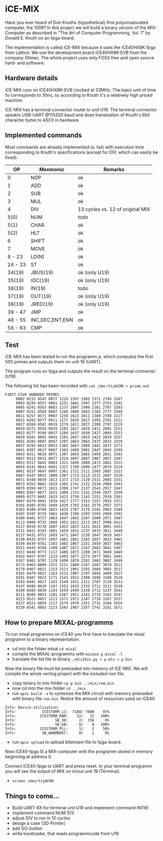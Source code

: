 # iCE-MIX

Have you ever heard of Don Knuths (hypothetical) first polyunsaturated computer, the 1009? In this project we will build a binary version of the MIX-Computer as described in "The Art of Computer Programming, Vol. 1" by Donald E. Knuth on an fpga-board.

The implementation is called iCE-MIX because it uses the iCE40HX8K fpga from Lattice. We use the development board iCE40HX8K-EVB from the company Olimex. The whole project uses only FOSS free and open source hard- and software.

## Hardware details
iCE-MIX runs on iCE40HX8K-EVB clocked at 33MHz. The basic unit of time 1u corresponds to 30ns, so according to Knuth it's a relatively high priced machine.

iCE-MIX has a terminal connector routet to unit U19. The terminal connector speakts USB-UART @115200 baud and does transloation of Knuth's 6bit character bytes to ASCII in hardware. 

## Implemented commands

Most commands are already implemented (s. list) with execution time corresponding to Knuth's specifications (except for DIV, which can easily be fixed).

| OP  | Menmonic | Remarks |
| -   | -   | -  |
| 0   | NOP | ok |
| 1   | ADD | ok | 
| 2   | SUB | ok | 
| 3   | MUL | ok | 
| 4   | DIV | 13 cycles vs. 12 of original MIX | 
| 5(0)   | NUM | todo | 
| 5(1)   | CHAR | ok | 
| 5(2)  | HLT | ok | 
| 6   | SHIFT | ok | 
| 7   | MOVE | ok | 
| 8 - 23   | LD(N) | ok | 
| 24 - 33  | ST | ok | 
| 34(19)   | JBUS(19) | ok (only U19) | 
| 35(19)   | IOC(19) | ok (only U19) | 
| 36(19)   | IN(19) | todo | 
| 37(19)   | OUT(19) | ok (only U19) | 
| 38(19)   | JRED(19) | ok (only U19) | 
| 39 - 47   | JMP | ok | 
| 48 - 55   | INC,DEC,ENT,ENN | ok | 
| 56 - 63  | CMP | ok | 

## Test

iCE-MIX has been tested to run the programm p, which computes the first 500 primes and outputs them on unit 19 (UART).

The program runs on fpga and outputs the result on the terminal connector (U19).

The following list has been recorded with `cat /dec/ttyACM0 > prime.out`

```
FIRST FIVE HUNDRED PRIMES                                                 
     0002 0233 0547 0877 1229 1597 1993 2371 2749 3187                    
     0003 0239 0557 0881 1231 1601 1997 2377 2753 3191                    
     0005 0241 0563 0883 1237 1607 1999 2381 2767 3203                    
     0007 0251 0569 0887 1249 1609 2003 2383 2777 3209                    
     0011 0257 0571 0907 1259 1613 2011 2389 2789 3217                    
     0013 0263 0577 0911 1277 1619 2017 2393 2791 3221                    
     0017 0269 0587 0919 1279 1621 2027 2399 2797 3229                    
     0019 0271 0593 0929 1283 1627 2029 2411 2801 3251                    
     0023 0277 0599 0937 1289 1637 2039 2417 2803 3253                    
     0029 0281 0601 0941 1291 1657 2053 2423 2819 3257                    
     0031 0283 0607 0947 1297 1663 2063 2437 2833 3259                    
     0037 0293 0613 0953 1301 1667 2069 2441 2837 3271                    
     0041 0307 0617 0967 1303 1669 2081 2447 2843 3299                    
     0043 0311 0619 0971 1307 1693 2083 2459 2851 3301                    
     0047 0313 0631 0977 1319 1697 2087 2467 2857 3307                    
     0053 0317 0641 0983 1321 1699 2089 2473 2861 3313                    
     0059 0331 0643 0991 1327 1709 2099 2477 2879 3319                    
     0061 0337 0647 0997 1361 1721 2111 2503 2887 3323                    
     0067 0347 0653 1009 1367 1723 2113 2521 2897 3329                    
     0071 0349 0659 1013 1373 1733 2129 2531 2903 3331                    
     0073 0353 0661 1019 1381 1741 2131 2539 2909 3343                    
     0079 0359 0673 1021 1399 1747 2137 2543 2917 3347                    
     0083 0367 0677 1031 1409 1753 2141 2549 2927 3359                    
     0089 0373 0683 1033 1423 1759 2143 2551 2939 3361                    
     0097 0379 0691 1039 1427 1777 2153 2557 2953 3371                    
     0101 0383 0701 1049 1429 1783 2161 2579 2957 3373                    
     0103 0389 0709 1051 1433 1787 2179 2591 2963 3389                    
     0107 0397 0719 1061 1439 1789 2203 2593 2969 3391                    
     0109 0401 0727 1063 1447 1801 2207 2609 2971 3407                    
     0113 0409 0733 1069 1451 1811 2213 2617 2999 3413                    
     0127 0419 0739 1087 1453 1823 2221 2621 3001 3433                    
     0131 0421 0743 1091 1459 1831 2237 2633 3011 3449                    
     0137 0431 0751 1093 1471 1847 2239 2647 3019 3457                    
     0139 0433 0757 1097 1481 1861 2243 2657 3023 3461                    
     0149 0439 0761 1103 1483 1867 2251 2659 3037 3463                    
     0151 0443 0769 1109 1487 1871 2267 2663 3041 3467                    
     0157 0449 0773 1117 1489 1873 2269 2671 3049 3469                    
     0163 0457 0787 1123 1493 1877 2273 2677 3061 3491                    
     0167 0461 0797 1129 1499 1879 2281 2683 3067 3499                    
     0173 0463 0809 1151 1511 1889 2287 2687 3079 3511                    
     0179 0467 0811 1153 1523 1901 2293 2689 3083 3517                    
     0181 0479 0821 1163 1531 1907 2297 2693 3089 3527                    
     0191 0487 0823 1171 1543 1913 2309 2699 3109 3529                    
     0193 0491 0827 1181 1549 1931 2311 2707 3119 3533                    
     0197 0499 0829 1187 1553 1933 2333 2711 3121 3539                    
     0199 0503 0839 1193 1559 1949 2339 2713 3137 3541                    
     0211 0509 0853 1201 1567 1951 2341 2719 3163 3547                    
     0223 0521 0857 1213 1571 1973 2347 2729 3167 3557                    
     0227 0523 0859 1217 1579 1979 2351 2731 3169 3559                    
     0229 0541 0863 1223 1583 1987 2357 2741 3181 3571                    
```


## How to prepare MIXAL-programms
To run mixal programms on iCE40 you first have to translate the mixal programm to a binary representation:
* cd into the folder mixal `cd mixal`
* compile the MIXAL-programms with `mixasm p.mixal -l`
* translate the list file to binary `./mls2bin.py < p.mls > p.bin`

Now the binary file must be preloaded into memory of iCE-MIX. We will compile the whole verilog project with the included rom file.

* copy binary to mix-folder `cp p.bin ../mix/rom.bin`
* now cd into the mix-folder `cd ../mix`
* run `apio build -v` to syntesize the MIX circuit with memory preloaded with binary file `rom.bin`. Notice the amount of resources used on iCE40:

```
Info: Device utilisation:
Info: 	         ICESTORM_LC:  7188/ 7680    93%
Info: 	        ICESTORM_RAM:    32/   32   100%
Info: 	               SB_IO:     2/  256     0%
Info: 	               SB_GB:     8/    8   100%
Info: 	        ICESTORM_PLL:     1/    2    50%
Info: 	         SB_WARMBOOT:     0/    1     0%
```
* run `apio upload` to upload bitstream file to fpga-board.

Now iCE40-fpga IS a MIX-computer with the programm stored in memory beginning at address 0.

Connect iCE40-fpga to UART and press reset. In your terminal programm you will see the output of MIX on in/out unit 19 (Terminal).
* `screen /dev/ttyACM0`

## Things to come...
* Build UART-RX for terminal unit U19 and implement command IN(19)
* implement command NUM 5(1)
* adjust DIV to run in 12 cycles
* design a case (3D-Printer)
* add GO-button
* write bootloader, that reads programmcode from U19